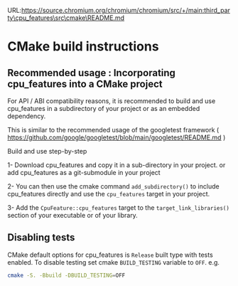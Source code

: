 URL:https://source.chromium.org/chromium/chromium/src/+/main:third_party\cpu_features\src\cmake\README.md
# CMake build instructions

## Recommended usage : Incorporating cpu_features into a CMake project

For API / ABI compatibility reasons, it is recommended to build and use
cpu_features in a subdirectory of your project or as an embedded dependency.

This is similar to the recommended usage of the googletest framework
( https://github.com/google/googletest/blob/main/googletest/README.md )

Build and use step-by-step


1- Download cpu_features and copy it in a sub-directory in your project.
or add cpu_features as a git-submodule in your project

2- You can then use the cmake command `add_subdirectory()` to include
cpu_features directly and use the `cpu_features` target in your project.

3- Add the `CpuFeature::cpu_features` target to the `target_link_libraries()` section of
your executable or of your library.

## Disabling tests

CMake default options for cpu_features is `Release` built type with tests
enabled. To disable testing set cmake `BUILD_TESTING` variable to `OFF`.
e.g.
```sh
cmake -S. -Bbuild -DBUILD_TESTING=OFF
```
